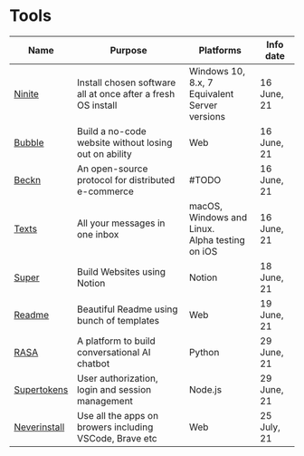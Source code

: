 # Tools

Name | Purpose | Platforms | Info date
| --- | --- | --- | --- |
[Ninite](https://ninite.com/) | Install chosen software all at once after a fresh OS install | Windows 10, 8.x, 7</br>Equivalent Server versions | 16 June, 21
[Bubble](https://bubble.io) | Build a no-code website without losing out on ability | Web | 16 June, 21
[Beckn](https://beckn.org/) | An open-source protocol for distributed e-commerce | #TODO | 16 June, 21
[Texts](http://texts.com/) | All your messages in one inbox | macOS, Windows and Linux.</br>Alpha testing on iOS | 16 June, 21
[Super](https://super.so/) | Build Websites using Notion | Notion | 18 June, 21
[Readme](https://readme.so/) | Beautiful Readme using bunch of templates | Web | 19 June, 21
[RASA](https://rasa.com/) | A platform to build conversational AI chatbot | Python | 29 June, 21
[Supertokens](https://supertokens.io/) | User authorization, login and session management | Node.js | 29 June, 21
[Neverinstall](https://neverinstall.com/) | Use all the apps on browers including VSCode, Brave etc | Web | 25 July, 21
